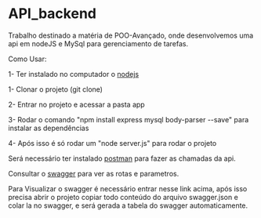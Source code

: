 # API_backend

Trabalho destinado a matéria de POO-Avançado, onde desenvolvemos uma api em nodeJS e MySql para gerenciamento de tarefas.

Como Usar:

1- Ter instalado no computador o [nodejs](https://nodejs.org/en/download/)

1- Clonar o projeto (git clone)

2- Entrar no projeto e acessar a pasta app

3- Rodar o comando "npm install express mysql body-parser --save" para instalar as dependências

4- Após isso é só rodar um "node server.js" para rodar o projeto

Será necessário ter instalado [postman](https://www.postman.com/downloads/) para fazer as chamadas da api.

Consultar o [swagger](https://editor.swagger.io/) para ver as rotas e parametros.

Para Visualizar o swagger é necessário entrar nesse link acima, após isso precisa abrir o projeto copiar todo conteúdo do arquivo swagger.json e colar la no swagger, e será gerada a tabela do swagger automaticamente.
